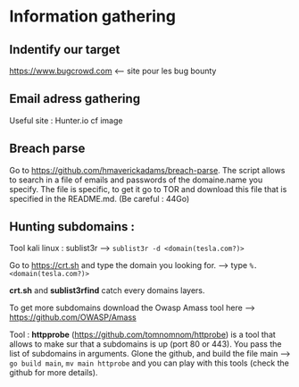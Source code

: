 # Information gathering

## Indentify our target

https://www.bugcrowd.com <-- site pour les bug bounty

## Email adress gathering

Useful site : Hunter.io cf image

## Breach parse 

Go to https://github.com/hmaverickadams/breach-parse. The script allows to search in a file of emails and passwords of the domaine.name you specify.
The file is specific, to get it go to TOR and download this file that is specified in the README.md. (Be careful : 44Go)

 
## Hunting subdomains :

Tool kali linux : sublist3r --> `sublist3r -d <domain(tesla.com?)>`
	
Go to https://crt.sh and type the domain you looking for.	--> type `%.<domain(tesla.com?)>`
	
**crt.sh** and **sublist3rfind** catch every domains layers.

	 
To get more subdomains download the Owasp Amass tool here --> https://github.com/OWASP/Amass

Tool : **httpprobe** (https://github.com/tomnomnom/httprobe) is a tool that allows to make sur that a subdomains is up (port 80 or 443). You pass the list of subdomains in arguments.
Glone the github, and build the file main --> `go build main`, `mv main httprobe` and you can play with this tools (check the github for more details).
